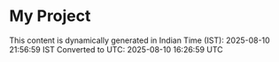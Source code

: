 # My Project

This content is dynamically generated in Indian Time (IST): 2025-08-10 21:56:59 IST
Converted to UTC: 2025-08-10 16:26:59 UTC
